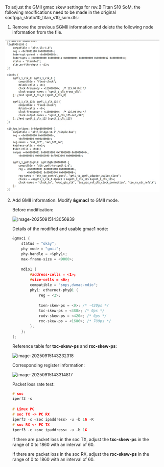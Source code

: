 To adjust the GMII gmac skew settings for rev.B Titan S10 SoM, the following modifications need to be made in the original socfpga_stratix10_titan_s10_som.dts:

1. Remove the previous SGMII information and delete the following node information from the file.

<img src="https://raw.githubusercontent.com/johnnyfan1979/public_doc/main/documentation/images/titan_s10/image-20250915142950610.png" height="500">

2. Add GMII information. Modify **&gmac1** to GMII mode. 

   Before modification:

   ![image-20250915143056939](https://gitee.com/ice_1983/labcloud/raw/master/image-20250915143056939.png)

   Details of the modified and usable gmac1 node:

   ```c
   &gmac1 {
       status = "okay";
       phy-mode = "gmii";
       phy-handle = <&phy1>;
       max-frame-size = <9000>;
       
       mdio1 {
           #address-cells = <1>;
           #size-cells = <0>;
           compatible = "snps,dwmac-mdio";
           phy1: ethernet-phy@1 {
               reg = <2>;
               
               txen-skew-ps = <0>; /* -420ps */
               txc-skew-ps = <480>; /* 0ps */
               rxdv-skew-ps = <420>; /* 0ps */
               rxc-skew-ps = <1680>; /* 780ps */
           };
       };
   };
   ```

   Reference table for **txc-skew-ps** and **rxc-skew-ps**:

   ![image-20250915143232318](https://gitee.com/ice_1983/labcloud/raw/master/image-20250915143232318.png)

   Corresponding register information:

   ![image-20250915143314817](https://gitee.com/ice_1983/labcloud/raw/master/image-20250915143314817.png)

   Packet loss rate test:

   ```c
   # soc 
   iperf3 -s
   
   # Linux PC 
   # soc TX -> PC RX
   iperf3 -c <soc ipaddress> -u -b 1G -R
   # soc RX <- PC TX
   iperf3 -c <soc ipaddress> -u -b 1G
   ```

   If there are packet loss in the soc TX, adjust the **txc-skew-ps** in the range of 0 to 1860 with an interval of 60. 


   If there are packet loss in the soc RX, adjust the **rxc-skew-ps** in the range of 0 to 1860 with an interval of 60.
